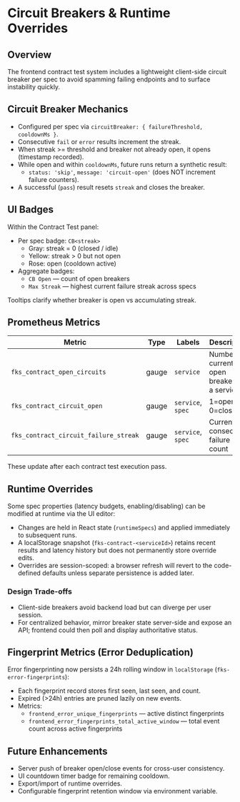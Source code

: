 # Circuit Breakers & Runtime Overrides

## Overview

The frontend contract test system includes a lightweight client-side circuit breaker per spec to avoid spamming failing endpoints and to surface instability quickly.

## Circuit Breaker Mechanics

- Configured per spec via `circuitBreaker: { failureThreshold, cooldownMs }`.
- Consecutive `fail` or `error` results increment the streak.
- When streak >= threshold and breaker not already open, it opens (timestamp recorded).
- While open and within `cooldownMs`, future runs return a synthetic result:
  - `status: 'skip'`, `message: 'circuit-open'` (does NOT increment failure counters).
- A successful (`pass`) result resets `streak` and closes the breaker.

## UI Badges

Within the Contract Test panel:

- Per spec badge: `CB<streak>`
  - Gray: streak = 0 (closed / idle)
  - Yellow: streak > 0 but not open
  - Rose: open (cooldown active)
- Aggregate badges:
  - `CB Open` — count of open breakers
  - `Max Streak` — highest current failure streak across specs

Tooltips clarify whether breaker is open vs accumulating streak.

## Prometheus Metrics

| Metric | Type | Labels | Description |
|--------|------|--------|-------------|
| `fks_contract_open_circuits` | gauge | `service` | Number of currently open breakers for a service |
| `fks_contract_circuit_open` | gauge | `service`, `spec` | 1=open, 0=closed |
| `fks_contract_circuit_failure_streak` | gauge | `service`, `spec` | Current consecutive failure count |

These update after each contract test execution pass.

## Runtime Overrides

Some spec properties (latency budgets, enabling/disabling) can be modified at runtime via the UI editor:

- Changes are held in React state (`runtimeSpecs`) and applied immediately to subsequent runs.
- A localStorage snapshot (`fks-contract-<serviceId>`) retains recent results and latency history but does not permanently store override edits.
- Overrides are session-scoped: a browser refresh will revert to the code-defined defaults unless separate persistence is added later.

### Design Trade-offs

- Client-side breakers avoid backend load but can diverge per user session.
- For centralized behavior, mirror breaker state server-side and expose an API; frontend could then poll and display authoritative status.

## Fingerprint Metrics (Error Deduplication)

Error fingerprinting now persists a 24h rolling window in `localStorage` (`fks-error-fingerprints`):

- Each fingerprint record stores first seen, last seen, and count.
- Expired (>24h) entries are pruned lazily on new events.
- Metrics:
  - `frontend_error_unique_fingerprints` — active distinct fingerprints
  - `frontend_error_fingerprints_total_active_window` — total event count across active fingerprints

## Future Enhancements

- Server push of breaker open/close events for cross-user consistency.
- UI countdown timer badge for remaining cooldown.
- Export/import of runtime overrides.
- Configurable fingerprint retention window via environment variable.

